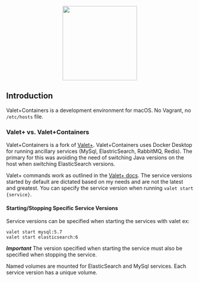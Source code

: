 <p align="center"><img width="200" src="images/logo.png"></p>

## Introduction

Valet+Containers is a development environment for macOS. No Vagrant, no `/etc/hosts` file.

### Valet+ vs. Valet+Containers

Valet+Containers is a fork of [Valet+](https://github.com/weprovide/valet-plus). Valet+Containers uses Docker Desktop
for running ancillary services (MySql, ElastricSearch, RabbitMQ, Redis). The primary for this was avoiding the need of
switching Java versions on the host when switching ElasticSearch versions.

Valet+ commands work as outlined in the [Valet+ docs](https://github.com/weprovide/valet-plus/blob/master/readme.md). The service versions started by default are dictated based on my
needs and are not the latest and greatest. You can specify the service version when running `valet start {service}`.

#### Starting/Stopping Specific Service Versions
Service versions can be specified when starting the services with valet ex:
```
valet start mysql:5.7
valet start elasticsearch:6
```
***Important***
The version specified when starting the service must also be specified when stopping the service.

Named volumes are mounted for ElasticSearch and MySql services. Each service version has a unique volume.
